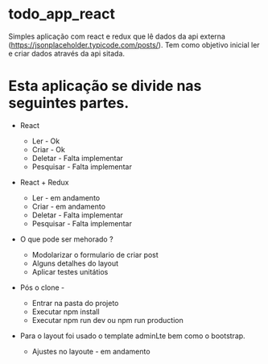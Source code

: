 # todo_app_react
  Simples aplicação com react e redux que lê dados da api externa (https://jsonplaceholder.typicode.com/posts/).
  Tem como objetivo inicial ler e criar dados através da api sitada.

# Esta aplicação se divide nas seguintes partes.

* React 
    * Ler - Ok
    * Criar - Ok
    * Deletar - Falta implementar
    * Pesquisar - Falta implementar
    

* React + Redux
    * Ler - em andamento
    * Criar - em andamento
    * Deletar - Falta implementar
    * Pesquisar - Falta implementar


* O que pode ser mehorado ? 
    * Modolarizar o formulario de criar post
    * Alguns detalhes do layout
    * Aplicar testes unitátios


* Pós o clone - 
    * Entrar na pasta do projeto
    * Executar npm install
    * Executar npm run dev ou npm run production

* Para o layout foi usado o template adminLte bem como o bootstrap.
  * Ajustes no layoute - em andamento
